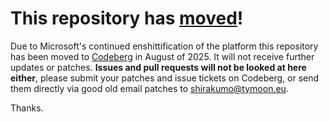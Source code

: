 # This repository has [moved](https://shirakumo.org/projects/keyword-reviews)!
Due to Microsoft's continued enshittification of the platform this repository has been moved to [Codeberg](https://shirakumo.org/projects/keyword-reviews) in August of 2025. It will not receive further updates or patches. **Issues and pull requests will not be looked at here either**, please submit your patches and issue tickets on Codeberg, or send them directly via good old email patches to [shirakumo@tymoon.eu](mailto:shirakumo@tymoon.eu).

Thanks.